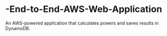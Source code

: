 # -End-to-End-AWS-Web-Application
An AWS-powered application that calculates powers and saves results in DynamoDB.
